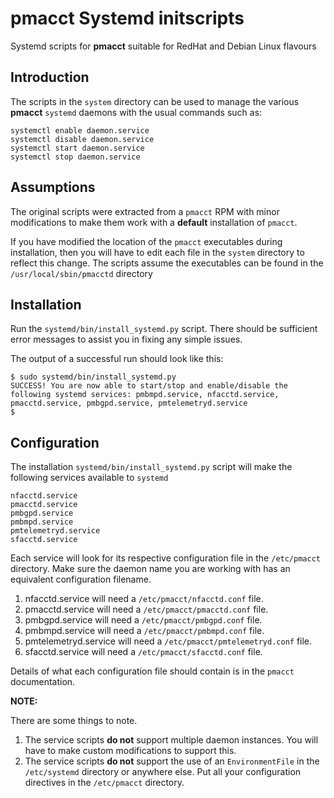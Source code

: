 # pmacct Systemd initscripts

Systemd scripts for **pmacct** suitable for RedHat and Debian Linux flavours

## Introduction
The scripts in the `system` directory can be used to manage the various **pmacct** `systemd` daemons with the usual commands such as:

```
systemctl enable daemon.service
systemctl disable daemon.service
systemctl start daemon.service
systemctl stop daemon.service
```

## Assumptions
The original scripts were extracted from a `pmacct` RPM with minor modifications to make them work with a **default** installation of `pmacct`.  

If you have modified the location of the `pmacct` executables during installation, then you will have to edit each file in the `system` directory to reflect this change. The scripts assume the executables can be found in the `/usr/local/sbin/pmacctd` directory

## Installation
Run the `systemd/bin/install_systemd.py` script. There should be sufficient error messages to assist you in fixing any simple issues. 

The output of a successful run should look like this:

```
$ sudo systemd/bin/install_systemd.py 
SUCCESS! You are now able to start/stop and enable/disable the following systemd services: pmbmpd.service, nfacctd.service, pmacctd.service, pmbgpd.service, pmtelemetryd.service
$
```

## Configuration

The installation `systemd/bin/install_systemd.py` script will make the following services available to `systemd`

```
nfacctd.service
pmacctd.service
pmbgpd.service
pmbmpd.service
pmtelemetryd.service
sfacctd.service
```

Each service will look for its respective configuration file in the `/etc/pmacct` directory. Make sure the daemon name you are working with has an equivalent configuration filename.

1. nfacctd.service will need a `/etc/pmacct/nfacctd.conf` file.
1. pmacctd.service will need a `/etc/pmacct/pmacctd.conf` file.
1. pmbgpd.service will need a `/etc/pmacct/pmbgpd.conf` file.
1. pmbmpd.service will need a `/etc/pmacct/pmbmpd.conf` file.
1. pmtelemetryd.service will need a `/etc/pmacct/pmtelemetryd.conf` file.
1. sfacctd.service will need a `/etc/pmacct/sfacctd.conf` file.

Details of what each configuration file should contain is in the `pmacct` documentation.

**NOTE:** 

There are some things to note.

1. The service scripts **do not** support multiple daemon instances. You will have to make custom modifications to support this.
1. The service scripts **do not** support the use of an `EnvironmentFile` in the `/etc/systemd` directory or anywhere else. Put all your configuration directives in the `/etc/pmacct` directory.

